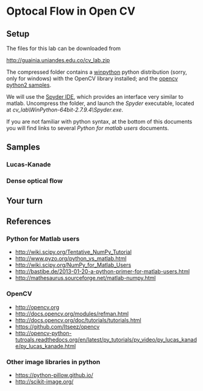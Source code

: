 # Optocal Flow in Open CV

## Setup

The files for this lab can be downloaded from 

http://guainia.uniandes.edu.co/cv_lab.zip

The compressed folder contains a [winpython](http://winpython.sourceforge.net/) python distribution (sorry, only for windows) with the OpenCV library installed; and the [opencv python2 samples](https://github.com/Itseez/opencv/tree/master/samples).

We will use the [Spyder IDE](https://pythonhosted.org/spyder/), which provides an interface very similar to matlab.
Uncompress the folder, and launch the *Spyder* executable, located at *cv_lab\WinPython-64bit-2.7.9.4\Spyder.exe*. 

If you are not familiar with python syntax, at the bottom of this documents you will find links to several *Python for matlab users* documents.

## Samples

### Lucas-Kanade

### Dense optical flow

## Your turn

## References

### Python for Matlab users

- http://wiki.scipy.org/Tentative_NumPy_Tutorial
- http://www.pyzo.org/python_vs_matlab.html
- http://wiki.scipy.org/NumPy_for_Matlab_Users
- http://bastibe.de/2013-01-20-a-python-primer-for-matlab-users.html
- http://mathesaurus.sourceforge.net/matlab-numpy.html

### OpenCV

- http://opencv.org
- http://docs.opencv.org/modules/refman.html
- http://docs.opencv.org/doc/tutorials/tutorials.html
- https://github.com/Itseez/opencv
- http://opencv-python-tutroals.readthedocs.org/en/latest/py_tutorials/py_video/py_lucas_kanade/py_lucas_kanade.html

### Other image libraries in python

- https://python-pillow.github.io/
- http://scikit-image.org/

